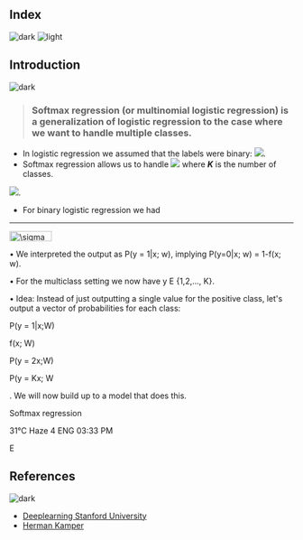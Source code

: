 ## Index
![dark](https://user-images.githubusercontent.com/12748752/141935752-90492d2e-7904-4f9f-a5a1-c4e59ddc3a33.png)
![light](https://user-images.githubusercontent.com/12748752/141935760-406edb8f-cb9b-4e30-9b69-9153b52c28b4.png)

## Introduction
![dark](https://user-images.githubusercontent.com/12748752/141935752-90492d2e-7904-4f9f-a5a1-c4e59ddc3a33.png)
> ### Softmax regression (or multinomial logistic regression) is a generalization of logistic regression to the case where we want to handle multiple classes.
* In logistic regression we assumed that the labels were binary: <img src="https://render.githubusercontent.com/render/math?math=y^{(i)} \in\ \{0,1\}">.
* Softmax regression allows us to handle <img src="https://render.githubusercontent.com/render/math?math=y^{(i)} \in\ \{1,..,K\}"> where _**K**_ is the number of classes.

<img src="https://render.githubusercontent.com/render/math?math=f\mathrm{(x;w)\ =\ \ \sigma(w^{\top}x)\ = \frac{1}{1+e^{-w^\top x}}\ \ with\ \ y\in\ \{0,1\}}">.

* For binary logistic regression we had 
---
<img src="http://www.sciweavers.org/tex2img.php?eq=%5Csigma%20%5Cmathrm%7B%28w%5E%7B%5Ctop%7Dx%29%5C%20%3D%20%5Cfrac%7B1%7D%7B1%2Be%5E%7B-w%5E%5Ctop%20x%7D%7D%5C%20%5C%20with%5C%20%5C%20y%5Cin%5C%20%5C%7B0%2C1%5C%7D%7D&bc=Transparent&fc=Black&im=png&fs=12&ff=cmbright&edit=0" align="center" border="0" alt="\sigma \mathrm{(w^{\top}x)\ = \frac{1}{1+e^{-w^\top x}}\ \ with\ \ y\in\ \{0,1\}}" width="75" height="18" />

• We interpreted the output as P(y = 1|x; w), implying P(y=0|x; w) = 1-f(x; w).

• For the multiclass setting we now have y E {1,2,..., K}.

• Idea: Instead of just outputting a single value for the positive class, let's output a vector of probabilities for each class:

P(y = 1|x;W)

f(x; W)

P(y = 2x;W)

P(y = Kx; W

. We will now build up to a model that does this.

Softmax regression

31°C Haze 4 ENG 03:33 PM

E




## References
![dark](https://user-images.githubusercontent.com/12748752/141935752-90492d2e-7904-4f9f-a5a1-c4e59ddc3a33.png)
* [Deeplearning Stanford University](http://deeplearning.stanford.edu/tutorial/supervised/SoftmaxRegression/)
* [Herman Kamper](https://www.kamperh.com/data414/)

